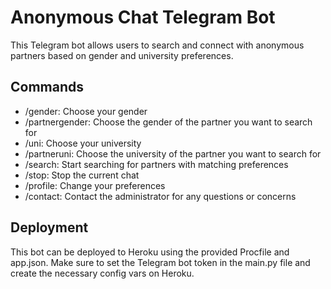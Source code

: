 # Anonymous Chat Telegram Bot

This Telegram bot allows users to search and connect with anonymous partners based on gender and university preferences.

## Commands
- /gender: Choose your gender
- /partnergender: Choose the gender of the partner you want to search for
- /uni: Choose your university
- /partneruni: Choose the university of the partner you want to search for
- /search: Start searching for partners with matching preferences
- /stop: Stop the current chat
- /profile: Change your preferences
- /contact: Contact the administrator for any questions or concerns

## Deployment
This bot can be deployed to Heroku using the provided Procfile and app.json. Make sure to set the Telegram bot token in the main.py file and create the necessary config vars on Heroku.